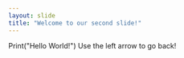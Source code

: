 ```yaml
---
layout: slide
title: "Welcome to our second slide!"
---
```

Print("Hello World!")
Use the left arrow to go back!

